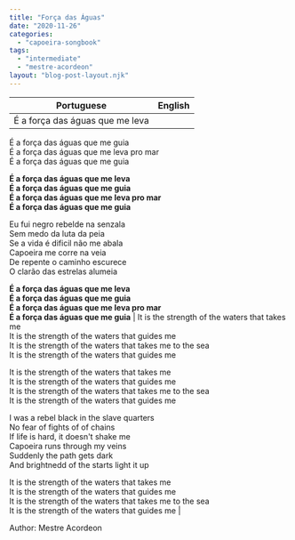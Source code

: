 ```yaml
---
title: "Força das Águas"
date: "2020-11-26"
categories: 
  - "capoeira-songbook"
tags: 
  - "intermediate"
  - "mestre-acordeon"
layout: "blog-post-layout.njk"
---
```


| Portuguese | English |
| --- | --- |
| É a força das águas que me leva  
É a força das águas que me guia  
É a força das águas que me leva pro mar  
É a força das águas que me guia  
  
**É a força das águas que me leva  
É a força das águas que me guia  
É a força das águas que me leva pro mar  
É a força das águas que me guia**  
  
Eu fui negro rebelde na senzala  
Sem medo da luta da peia  
Se a vida é dificil não me abala  
Capoeira me corre na veia  
De repente o caminho escurece  
O clarão das estrelas alumeia  
  
**É a força das águas que me leva  
É a força das águas que me guia  
É a força das águas que me leva pro mar  
É a força das águas que me guia** | It is the strength of the waters that takes me  
It is the strength of the waters that guides me  
It is the strength of the waters that takes me to the sea  
It is the strength of the waters that guides me  
  
It is the strength of the waters that takes me  
It is the strength of the waters that guides me  
It is the strength of the waters that takes me to the sea  
It is the strength of the waters that guides me  
  
I was a rebel black in the slave quarters  
No fear of fights of of chains  
If life is hard, it doesn't shake me  
Capoeira runs through my veins  
Suddenly the path gets dark  
And brightnedd of the starts light it up  
  
It is the strength of the waters that takes me  
It is the strength of the waters that guides me  
It is the strength of the waters that takes me to the sea  
It is the strength of the waters that guides me |

<figcaption>

Author: Mestre Acordeon

</figcaption>
